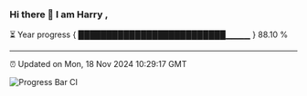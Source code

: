 ### Hi there 👋 I am Harry , 

⏳ Year progress { ██████████████████████████▁▁▁▁ } 88.10 %

---

⏰ Updated on Mon, 18 Nov 2024 10:29:17 GMT

![Progress Bar CI](https://github.com/duykhang68/duykhang68/workflows/Progress%20Bar%20CI/badge.svg)
